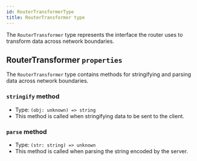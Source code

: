 ```yaml
---
id: RouterTransformerType
title: RouterTransformer type
---
```


The `RouterTransformer` type represents the interface the router uses to transform data across network boundaries.

## RouterTransformer `properties`

The `RouterTransformer` type contains methods for stringifying and parsing data across network boundaries.

### `stringify` method

- Type: `(obj: unknown) => string`
- This method is called when stringifying data to be sent to the client.

### `parse` method

- Type: `(str: string) => unknown`
- This method is called when parsing the string encoded by the server.

